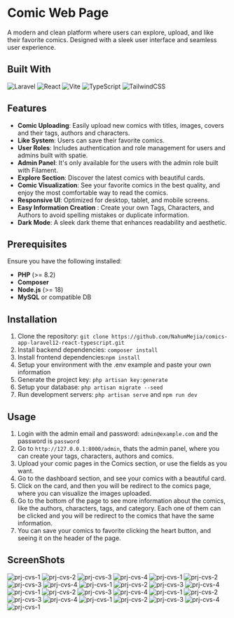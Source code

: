 # Comic Web Page

A modern and clean platform where users can explore, upload, and like their favorite comics. Designed with a sleek user interface and seamless user experience.

## Built With
![Laravel](https://img.shields.io/badge/laravel-%23FF2D20.svg?style=for-the-badge&logo=laravel&logoColor=white)
![React](https://img.shields.io/badge/react-%2320232a.svg?style=for-the-badge&logo=react&logoColor=%2361DAFB)
![Vite](https://img.shields.io/badge/vite-%23646CFF.svg?style=for-the-badge&logo=vite&logoColor=white)
![TypeScript](https://img.shields.io/badge/typescript-%23007ACC.svg?style=for-the-badge&logo=typescript&logoColor=white)
![TailwindCSS](https://img.shields.io/badge/tailwindcss-%2338B2AC.svg?style=for-the-badge&logo=tailwind-css&logoColor=white)

## Features
- **Comic Uploading**: Easily upload new comics with titles, images, covers and their tags, authors and characters.
- **Like System**: Users can save their favorite comics.
- **User Roles**: Includes authentication and role management for users and admins built with spatie.
- **Admin Panel**: It's only available for the users with the admin role built with Filament.
- **Explore Section**: Discover the latest comics with beautiful cards.
- **Comic Visualization**: See your favorite comics in the best quality, and enjoy the most comfortable way to read the comics.
- **Responsive UI**: Optimized for desktop, tablet, and mobile screens.
- **Easy Information Creation** : Create your own Tags, Characters, and Authors to avoid spelling mistakes or duplicate information.
- **Dark Mode**: A sleek dark theme that enhances readability and aesthetic.

## Prerequisites
Ensure you have the following installed:
- **PHP** (>= 8.2)
- **Composer**
- **Node.js** (>= 18)
- **MySQL** or compatible DB

## Installation
1. Clone the repository:
   ```git clone https://github.com/NahumMejia/comics-app-laravel12-react-typescript.git```
2. Install backend dependencies: ```composer install```
3. Install frontend dependencies:```npm install```
4. Setup your environment with the .env example and paste your own information
5. Generate the project key: ```php artisan key:generate```
6. Setup your database: ```php artisan migrate --seed```
7. Run development servers: ```php artisan serve``` and ```npm run dev```

## Usage
1. Login with the admin email and password: ```admin@example.com``` and the password is ```password```
2. Go to ```http://127.0.0.1:8000/admin```, thats the admin panel, where you can create your tags, characters, authors and comics.
3. Upload your comic pages in the Comics section, or use the fields as you want.
4. Go to the dashboard section, and see your comics with a beautiful card.
5. Click on the card, and then you will be redirect to the comics page, where you can visualize the images uploaded.
6. Go to the bottom of the page to see more information about the comics, like the authors, characters, tags, and category. Each one of them can be clicked and you will be redirect to the comics that have the same information.
7. You can save your comics to favorite clicking the heart button, and seeing it on the header of the page.

## ScreenShots
![prj-cvs-1](public/RepositoryImages/1.png "prj-cvs-1")
![prj-cvs-2](public/RepositoryImages/2.png "prj-cvs-1")
![prj-cvs-3](public/RepositoryImages/3.png "prj-cvs-2")
![prj-cvs-4](public/RepositoryImages/4.png "prj-cvs-3")
![prj-cvs-1](public/RepositoryImages/5.png "prj-cvs-1")
![prj-cvs-2](public/RepositoryImages/6.png "prj-cvs-1")
![prj-cvs-3](public/RepositoryImages/7.png "prj-cvs-2")
![prj-cvs-4](public/RepositoryImages/8.png "prj-cvs-3")
![prj-cvs-1](public/RepositoryImages/9.png "prj-cvs-1")
![prj-cvs-2](public/RepositoryImages/10.png "prj-cvs-1")
![prj-cvs-3](public/RepositoryImages/11.png "prj-cvs-2")
![prj-cvs-4](public/RepositoryImages/12.png "prj-cvs-3")
![prj-cvs-1](public/RepositoryImages/13.png "prj-cvs-1")
![prj-cvs-2](public/RepositoryImages/14.png "prj-cvs-1")
![prj-cvs-3](public/RepositoryImages/15.png "prj-cvs-2")
![prj-cvs-4](public/RepositoryImages/16.png "prj-cvs-3")
![prj-cvs-1](public/RepositoryImages/17.png "prj-cvs-1")
![prj-cvs-2](public/RepositoryImages/18.png "prj-cvs-1")
![prj-cvs-3](public/RepositoryImages/19.png "prj-cvs-2")
![prj-cvs-4](public/RepositoryImages/20.png "prj-cvs-3")
![prj-cvs-1](public/RepositoryImages/21.png "prj-cvs-1")
![prj-cvs-2](public/RepositoryImages/22.png "prj-cvs-1")
![prj-cvs-3](public/RepositoryImages/23.png "prj-cvs-2")
![prj-cvs-4](public/RepositoryImages/24.png "prj-cvs-3")
![prj-cvs-1](public/RepositoryImages/25.png "prj-cvs-1")
